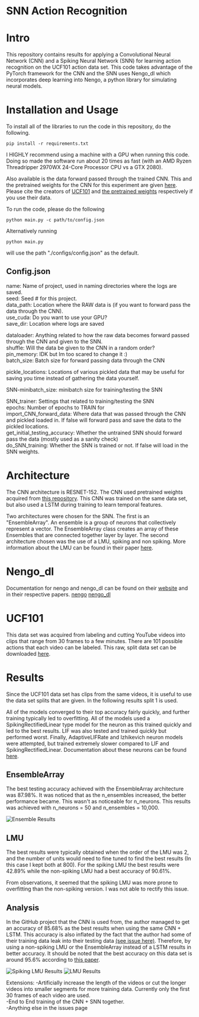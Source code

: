 # SNN Action Recognition

# Intro

This repository contains results for applying a Convolutional Neural Network (CNN) and a Spiking Neural Network (SNN) for learning action recognition on the UCF101 action data set. This code takes advantage of the PyTorch framework for the CNN and the SNN uses Nengo_dl which incorporates deep learning into Nengo, a python library for simulating neural models.

# Installation and Usage
To install all of the libraries to run the code in this repository, do the following.

```
pip install -r requirements.txt
```

I HIGHLY recommend using a machine with a GPU when running this code. Doing so made the software run about 20 times as fast (with an AMD Ryzen Threadripper 2970WX 24-Core Processor CPU vs a GTX 2080).

Also available is the data forward passed through the trained CNN. This and the pretrained weights for the CNN for this experiment are given [here](https://drive.google.com/file/d/1LiPBLh0DCQ33Z0730yZ1sRoqlM3h9EFN/view?usp=sharing). Please cite the creators of [UCF101](https://www.crcv.ucf.edu/data/UCF101.php) and [the pretrained weights](https://github.com/HHTseng/video-classification) respectively if you use their data.

To run the code, please do the following  
```
python main.py -c path/to/config.json
```
Alternatively running
```
python main.py
```
will use the path "./configs/config.json" as the default.

## Config.json
name: Name of project, used in naming directories where the logs are saved.  
seed: Seed # for this project.  
data_path: Location where the RAW data is (if you want to forward pass the data through the CNN).  
use_cuda: Do you want to use your GPU?  
save_dir: Location where logs are saved  

dataloader: Anything related to how the raw data becomes forward passed through the CNN and given to the SNN.  
shuffle: Will the data be given to the CNN in a random order?  
pin_memory: IDK but Im too scared to change it :)  
batch_size: Batch size for forward passing data through the CNN  

pickle_locations: Locations of various pickled data that may be useful for saving you time instead of gathering the data yourself.  

SNN-minibatch_size: minibatch size for training/testing the SNN  

SNN_trainer: Settings that related to training/testing the SNN  
epochs: Number of epochs to TRAIN for  
import_CNN_forward_data: Where data that was passed through the CNN and pickled loaded in. If false will forward pass and save the data to the pickled locations.  
get_initial_testing_accuracy: Whether the untrained SNN should forward pass the data (mostly used as a sanity check)  
do_SNN_training: Whether the SNN is trained or not. If false will load in the SNN weights.  


# Architecture

The CNN architecture is RESNET-152. The CNN used pretrained weights acquired from [this repository](https://github.com/HHTseng/video-classification). This CNN was trained on the same data set, but also used a LSTM during training to learn temporal features.

Two architectures were chosen for the SNN. The first is an "EnsembleArray". An ensemble is a group of neurons that collectively represent a vector. The EnsembleArray class creates an array of these Ensembles that are connected together layer by layer.
The second architecture chosen was the use of a LMU, spiking and non spiking. More information about the LMU can be found in their paper [here](http://papers.nips.cc/paper/9689-legendre-memory-units-continuous-time-representation-in-recurrent-neural-networks).

# Nengo_dl

Documentation for nengo and nengo_dl can be found on their [website](https://www.nengo.ai/) and in their respective papers. [nengo](https://www.frontiersin.org/articles/10.3389/fninf.2013.00048) [nengo_dl](https://link.springer.com/article/10.1007/s12021-019-09424-z)

# UCF101

This data set was acquired from labeling and cutting YouTube videos into clips that range from 30 frames to a few minutes. There are 101 possible actions that each video can be labeled. This raw, split data set can be downloaded [here](https://drive.google.com/open?id=1j0EKt_DeyDfyrk0HjAhSTurMdeoO8KWL).

# Results
Since the UCF101 data set has clips from the same videos, it is useful to use the data set splits that are given. In the following results split 1 is used.

All of the models converged to their top accuracy fairly quickly, and further training typically led to overfitting. All of the models used a SpikingRectifiedLinear type model for the neuron as this trained quickly and led to the best results. LIF was also tested and trained quickly but performed worst. Finally, AdaptiveLIFRate and Izhikevich neuron models were attempted, but trained extremely slower compared to LIF and SpikingRectifiedLinear. Documentation about these neurons can be found [here](https://www.nengo.ai/nengo/_modules/nengo/neurons.html).

## EnsembleArray
The best testing accuracy achieved with the EnsembleArray architecture was 87.98%. It was noticed that as the n_ensembles increased, the better performance became. This wasn't as noticeable for n_neurons. This results was achieved with n_neurons = 50 and n_ensembles = 10,000.

![Ensemble Results](./results/Ensemble.png "Logo Title Text 1")

## LMU
The best results were typically obtained when the order of the LMU was 2, and the number of units would need to fine tuned to find the best results (In this case I kept both at 800). For the spiking LMU the best results were 42.89% while the non-spiking LMU had a best accuracy of 90.61%.

From observations, it seemed that the spiking LMU was more prone to overfitting than the non-spiking version. I was not able to rectify this issue.

## Analysis
In the GitHub project that the CNN is used from, the author managed to get an accuracy of 85.68% as the best results when using the same CNN + LSTM. This accuracy is also inflated by the fact that the author had some of their training data leak into their testing data [(see issue here)](https://github.com/HHTseng/video-classification/issues/20). Therefore, by using a non-spiking LMU or the EnsembleArray instead of a LSTM results in better accuracy. It should be noted that the best accuracy on this data set is around 95.6% according to [this paper](https://www.sciencedirect.com/science/article/pii/S0923596518304922).


![Spiking LMU Results](./results/Spiking_LMU.png "Logo Title Text 1")
![LMU Results](./results/LMU.png "Logo Title Text 1")

Extensions:
-Artificially increase the length of the videos or cut the longer videos into smaller segments for more training data. Currently only the first 30 frames of each video are used.  
-End to End training of the CNN + SNN together.  
-Anything else in the issues page  
